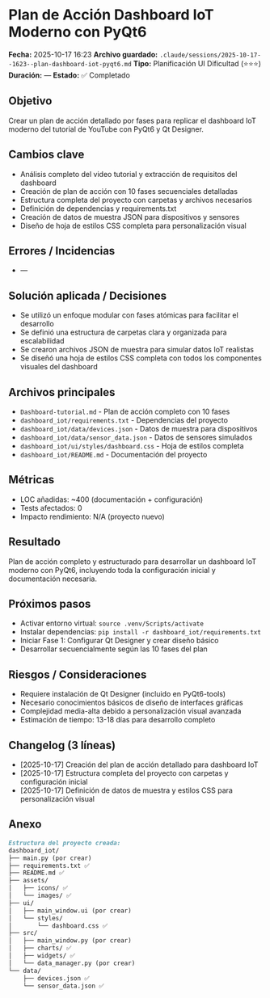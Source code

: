 # Plan de Acción Dashboard IoT Moderno con PyQt6
**Fecha:** 2025-10-17 16:23
**Archivo guardado:** `.claude/sessions/2025-10-17--1623--plan-dashboard-iot-pyqt6.md`
**Tipo:** Planificación UI Dificultad (⭐⭐⭐)
**Duración:** —
**Estado:** ✅ Completado

## Objetivo
Crear un plan de acción detallado por fases para replicar el dashboard IoT moderno del tutorial de YouTube con PyQt6 y Qt Designer.

## Cambios clave
- Análisis completo del video tutorial y extracción de requisitos del dashboard
- Creación de plan de acción con 10 fases secuenciales detalladas
- Estructura completa del proyecto con carpetas y archivos necesarios
- Definición de dependencias y requirements.txt
- Creación de datos de muestra JSON para dispositivos y sensores
- Diseño de hoja de estilos CSS completa para personalización visual

## Errores / Incidencias
- —

## Solución aplicada / Decisiones
- Se utilizó un enfoque modular con fases atómicas para facilitar el desarrollo
- Se definió una estructura de carpetas clara y organizada para escalabilidad
- Se crearon archivos JSON de muestra para simular datos IoT realistas
- Se diseñó una hoja de estilos CSS completa con todos los componentes visuales del dashboard

## Archivos principales
- `Dashboard-tutorial.md` - Plan de acción completo con 10 fases
- `dashboard_iot/requirements.txt` - Dependencias del proyecto
- `dashboard_iot/data/devices.json` - Datos de muestra para dispositivos
- `dashboard_iot/data/sensor_data.json` - Datos de sensores simulados
- `dashboard_iot/ui/styles/dashboard.css` - Hoja de estilos completa
- `dashboard_iot/README.md` - Documentación del proyecto

## Métricas
- LOC añadidas: ~400 (documentación + configuración)
- Tests afectados: 0
- Impacto rendimiento: N/A (proyecto nuevo)

## Resultado
Plan de acción completo y estructurado para desarrollar un dashboard IoT moderno con PyQt6, incluyendo toda la configuración inicial y documentación necesaria.

## Próximos pasos
- Activar entorno virtual: `source .venv/Scripts/activate`
- Instalar dependencias: `pip install -r dashboard_iot/requirements.txt`
- Iniciar Fase 1: Configurar Qt Designer y crear diseño básico
- Desarrollar secuencialmente según las 10 fases del plan

## Riesgos / Consideraciones
- Requiere instalación de Qt Designer (incluido en PyQt6-tools)
- Necesario conocimientos básicos de diseño de interfaces gráficas
- Complejidad media-alta debido a personalización visual avanzada
- Estimación de tiempo: 13-18 días para desarrollo completo

## Changelog (3 líneas)
- [2025-10-17] Creación del plan de acción detallado para dashboard IoT
- [2025-10-17] Estructura completa del proyecto con carpetas y configuración inicial
- [2025-10-17] Definición de datos de muestra y estilos CSS para personalización visual

## Anexo
```markdown
Estructura del proyecto creada:
dashboard_iot/
├── main.py (por crear)
├── requirements.txt ✅
├── README.md ✅
├── assets/
│   ├── icons/ ✅
│   └── images/ ✅
├── ui/
│   ├── main_window.ui (por crear)
│   └── styles/
│       └── dashboard.css ✅
├── src/
│   ├── main_window.py (por crear)
│   ├── charts/ ✅
│   ├── widgets/ ✅
│   └── data_manager.py (por crear)
└── data/
    ├── devices.json ✅
    └── sensor_data.json ✅
```